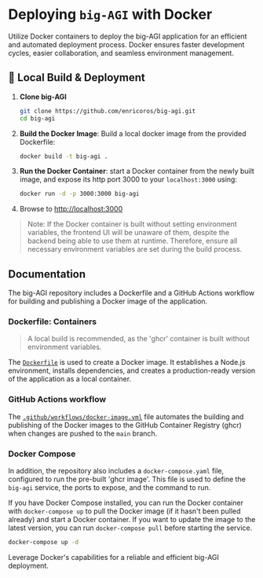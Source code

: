 # Deploying `big-AGI` with Docker

Utilize Docker containers to deploy the big-AGI application for an efficient and automated deployment process.
Docker ensures faster development cycles, easier collaboration, and seamless environment management.

## 🔧 Local Build & Deployment

1. **Clone big-AGI**
   ```bash
   git clone https://github.com/enricoros/big-agi.git
   cd big-agi
   ``` 
2. **Build the Docker Image**: Build a local docker image from the provided Dockerfile:
   ```bash
   docker build -t big-agi .
   ```
3. **Run the Docker Container**: start a Docker container from the newly built image,
   and expose its http port 3000 to your `localhost:3000` using:
   ```bash
   docker run -d -p 3000:3000 big-agi
   ```
4. Browse to [http://localhost:3000](http://localhost:3000)

> Note: If the Docker container is built without setting environment variables,
> the frontend UI will be unaware of them, despite the backend being able to use them at runtime.
> Therefore, ensure all necessary environment variables are set during the build process.

## Documentation

The big-AGI repository includes a Dockerfile and a GitHub Actions workflow for building and publishing a
Docker image of the application.

### Dockerfile: Containers

> A local build is recommended, as the 'ghcr' container is built without environment variables.

The [`Dockerfile`](../Dockerfile) is used to create a Docker image. It establishes a Node.js environment,
installs dependencies, and creates a production-ready version of the application as a local container.

### GitHub Actions workflow

The [`.github/workflows/docker-image.yml`](../.github/workflows/docker-image.yml) file automates the
building and publishing of the Docker images to the GitHub Container Registry (ghcr) when changes are
pushed to the `main` branch.

### Docker Compose

In addition, the repository also includes a `docker-compose.yaml` file, configured to run the pre-built
'ghcr image'. This file is used to define the `big-agi` service, the ports to expose, and the command to run.

If you have Docker Compose installed, you can run the Docker container with `docker-compose up`
to pull the Docker image (if it hasn't been pulled already) and start a Docker container. If you want to
update the image to the latest version, you can run `docker-compose pull` before starting the service.

```bash
docker-compose up -d
```

Leverage Docker's capabilities for a reliable and efficient big-AGI deployment.